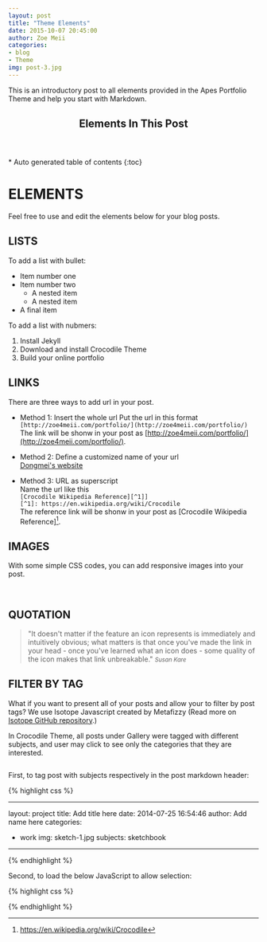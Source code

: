 ```yaml
---
layout: post
title: "Theme Elements"
date: 2015-10-07 20:45:00
author: Zoe Meii
categories: 
- blog
- Theme
img: post-3.jpg
---
```


This is an introductory post to all elements provided in the Apes Portfolio Theme and help you start with Markdown. <!--more-->

<section>
  <header>
    <h1 >Elements In This Post</h1>
  </header>
<div id="drawer" markdown="1">
*  Auto generated table of contents
{:toc}
</div>
</section>

# ELEMENTS

Feel free to use and edit the elements below for your blog posts. 

## LISTS

To add a list with bullet:

- Item number one
- Item number two
	- A nested item
	- A nested item
- A final item

To add a list with nubmers:

1. Install Jekyll
1. Download and install Crocodile Theme
1. Build your online portfolio

## LINKS

There are three ways to add url in your post. 
- Method 1: Insert the whole url 
Put the url in this format <br>
`[http://zoe4meii.com/portfolio/](http://zoe4meii.com/portfolio/)` <br>
The link will be shonw in your post as [http://zoe4meii.com/portfolio/](http://zoe4meii.com/portfolio/). 

- Method 2: Define a customized name of your url <br>
[Dongmei's website](http://zoe4meii.com)

- Method 3: URL as superscript <br>
Name the url like this <br>
`[Crocodile Wikipedia Reference][^1]]` <br>
`[^1]: https://en.wikipedia.org/wiki/Crocodile` <br>
The reference link will be shonw in your post as [Crocodile Wikipedia Reference][^1].

[^1]: https://en.wikipedia.org/wiki/Crocodile 


## IMAGES
With some simple CSS codes, you can add responsive images into your post. 

<div class="img_row">
	<img class="col one" src="{{ site.baseurl }}/assets/img/blog/post-2.jpg" alt="" title="example image"/>
</div>

<div class="row bottommargin">
	<div class="img_row">
		<img class="col-xs-12 col-sm-4 col-md-4" src="{{ site.baseurl }}/assets/img/blog/post-3.jpg" alt="" title="Listed All Contents"/>
		<img class="col-xs-12 col-sm-4 col-md-4" src="{{ site.baseurl }}/assets/img/blog/post-4.jpg" alt="" title="Listed All Contents"/>
		<img class="col-xs-12 col-sm-4 col-md-4" src="{{ site.baseurl }}/assets/img/blog/post-5.jpg" alt="" title="Listed All Contents"/>
	</div>
</div>


## QUOTATION

>&quot;It doesn't matter if the feature an icon represents is immediately and intuitively obvious; what matters is that once you've made the link in your head - once you've learned what an icon does - some quality of the icon makes that link unbreakable.&quot;
><small><cite title="Susan Kare">Susan Kare</cite></small>


## FILTER BY TAG
What if you want to present all of your posts and allow your to filter by post tags? We use Isotope Javascript created by Metafizzy (Read more on [Isotope GitHub repository](https://github.com/metafizzy/isotope).)

In Crocodile Theme, all posts under Gallery were tagged with different subjects, and user may click to see only the categories that they are interested.

<div class="img_row">
	<img class="col one" src="{{ site.baseurl }}/assets/img/blog/post-1.jpg" alt="" title="example image"/>
</div>

First, to tag post with subjects respectively in the post markdown header: 

{% highlight css %}

---
layout: project
title:  Add title here
date:   2014-07-25 16:54:46
author: Add name here
categories:
- work
img: sketch-1.jpg
subjects: sketchbook
---

{% endhighlight %}

Second, to load the below JavaScript to allow selection:


{% highlight css %}

<script type="text/javascript">

/*################################################################
	JavaScript Isotope to filter gallery works by category
################################################################# */
$(window).load(function(){
    var $container = $('.portfolioContainer');
    $container.isotope({
        filter: '*',
        animationOptions: {
            duration: 750,
            easing: 'linear',
            queue: false
        }
    });
 
    $('.galleryFilter a').click(function(){
        $('.galleryFilter .current').removeClass('current');
        $(this).addClass('current');
 
        var selector = $(this).attr('data-filter');
        $container.isotope({
            filter: selector,
            animationOptions: {
                duration: 750,
                easing: 'linear',
                queue: false
            }
         });
         return false;
    }); 
});

</script>

{% endhighlight %}
